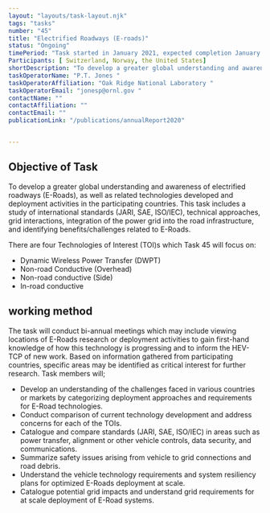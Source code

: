 ```yaml
---
layout: "layouts/task-layout.njk"
tags: "tasks"
number: "45"
title: "Electrified Roadways (E-roads)"
status: "Ongoing"
timePeriod: "Task started in January 2021, expected completion January 2024 "
Participants: [ Switzerland, Norway, the United States]
shortDescription: "To develop a greater global understanding and awareness of electrified roadways (E-Roads), as well as related technologies developed and deployment activities in the participating countries."
taskOperatorName: "P.T. Jones "
taskOperatorAffiliation: "Oak Ridge National Laboratory "
taskOperatorEmail: "jonesp@ornl.gov "
contactName: ""
contactAffiliation: ""
contactEmail: ""
publicationLink: "/publications/annualReport2020"


---
```


## Objective of Task
To develop a greater global understanding and awareness of electrified roadways (E-Roads), as well as related technologies developed and deployment activities in the participating countries. This task includes a study of international standards (JARI, SAE, ISO/IEC), technical approaches, grid interactions, integration of the power grid into the road infrastructure, and identifying benefits/challenges related to E-Roads. 

There are four Technologies of Interest (TOI)s which Task 45 will focus on: 

- Dynamic Wireless Power Transfer (DWPT)  
- Non-road Conductive (Overhead)  
- Non-road conductive (Side)  
- In-road conductive 

## working method
The task will conduct bi-annual meetings which may include viewing locations of E-Roads research or deployment activities to gain first-hand knowledge of how this technology is progressing and to inform the HEV-TCP of new work. Based on information gathered from participating countries, specific areas may be identified as critical interest for further research. Task members will; 

- Develop an understanding of the challenges faced in various countries or markets by categorizing deployment approaches and requirements for E-Road technologies. 
- Conduct comparison of current technology development and address concerns for each of the TOIs. 
- Catalogue and compare standards (JARI, SAE, ISO/IEC) in areas such as power transfer, alignment or other vehicle controls, data security, and communications. 
- Summarize safety issues arising from vehicle to grid connections and road debris. 
- Understand the vehicle technology requirements and system resiliency plans for optimized E-Roads deployment at scale. 
- Catalogue potential grid impacts and understand grid requirements for at scale deployment of E-Road systems.  